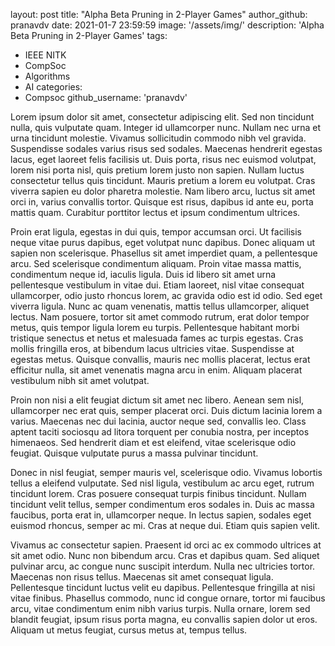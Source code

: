 layout: post
title: "Alpha Beta Pruning in 2-Player Games"
author_github: pranavdv
date: 2021-01-7 23:59:59
image: '/assets/img/'
description: 'Alpha Beta Pruning in 2-Player Games'
tags:
- IEEE NITK
- CompSoc
- Algorithms
- AI
categories:
- Compsoc
github_username: 'pranavdv'

Lorem ipsum dolor sit amet, consectetur adipiscing elit. Sed non tincidunt nulla, quis vulputate quam. Integer id ullamcorper nunc. Nullam nec urna et urna tincidunt molestie. Vivamus sollicitudin commodo nibh vel gravida. Suspendisse sodales varius risus sed sodales. Maecenas hendrerit egestas lacus, eget laoreet felis facilisis ut. Duis porta, risus nec euismod volutpat, lorem nisi porta nisl, quis pretium lorem justo non sapien. Nullam luctus consectetur tellus quis tincidunt. Mauris pretium a lorem eu volutpat. Cras viverra sapien eu dolor pharetra molestie. Nam libero arcu, luctus sit amet orci in, varius convallis tortor. Quisque est risus, dapibus id ante eu, porta mattis quam. Curabitur porttitor lectus et ipsum condimentum ultrices.

Proin erat ligula, egestas in dui quis, tempor accumsan orci. Ut facilisis neque vitae purus dapibus, eget volutpat nunc dapibus. Donec aliquam ut sapien non scelerisque. Phasellus sit amet imperdiet quam, a pellentesque arcu. Sed scelerisque condimentum aliquam. Proin vitae massa mattis, condimentum neque id, iaculis ligula. Duis id libero sit amet urna pellentesque vestibulum in vitae dui. Etiam laoreet, nisl vitae consequat ullamcorper, odio justo rhoncus lorem, ac gravida odio est id odio. Sed eget viverra ligula. Nunc ac quam venenatis, mattis tellus ullamcorper, aliquet lectus. Nam posuere, tortor sit amet commodo rutrum, erat dolor tempor metus, quis tempor ligula lorem eu turpis. Pellentesque habitant morbi tristique senectus et netus et malesuada fames ac turpis egestas. Cras mollis fringilla eros, at bibendum lacus ultricies vitae. Suspendisse at egestas metus. Quisque convallis, mauris nec mollis placerat, lectus erat efficitur nulla, sit amet venenatis magna arcu in enim. Aliquam placerat vestibulum nibh sit amet volutpat.

Proin non nisi a elit feugiat dictum sit amet nec libero. Aenean sem nisl, ullamcorper nec erat quis, semper placerat orci. Duis dictum lacinia lorem a varius. Maecenas nec dui lacinia, auctor neque sed, convallis leo. Class aptent taciti sociosqu ad litora torquent per conubia nostra, per inceptos himenaeos. Sed hendrerit diam et est eleifend, vitae scelerisque odio feugiat. Quisque vulputate purus a massa pulvinar tincidunt.

Donec in nisl feugiat, semper mauris vel, scelerisque odio. Vivamus lobortis tellus a eleifend vulputate. Sed nisl ligula, vestibulum ac arcu eget, rutrum tincidunt lorem. Cras posuere consequat turpis finibus tincidunt. Nullam tincidunt velit tellus, semper condimentum eros sodales in. Duis ac massa faucibus, porta erat in, ullamcorper neque. In lectus sapien, sodales eget euismod rhoncus, semper ac mi. Cras at neque dui. Etiam quis sapien velit.

Vivamus ac consectetur sapien. Praesent id orci ac ex commodo ultrices at sit amet odio. Nunc non bibendum arcu. Cras et dapibus quam. Sed aliquet pulvinar arcu, ac congue nunc suscipit interdum. Nulla nec ultricies tortor. Maecenas non risus tellus. Maecenas sit amet consequat ligula. Pellentesque tincidunt luctus velit eu dapibus. Pellentesque fringilla at nisi vitae finibus. Phasellus commodo, nunc id congue ornare, tortor mi faucibus arcu, vitae condimentum enim nibh varius turpis. Nulla ornare, lorem sed blandit feugiat, ipsum risus porta magna, eu convallis sapien dolor ut eros. Aliquam ut metus feugiat, cursus metus at, tempus tellus.